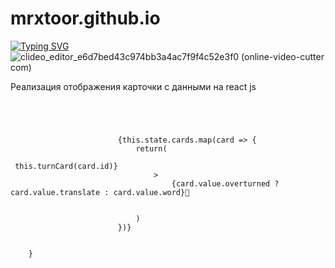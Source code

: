 # mrxtoor.github.io
[![Typing SVG](https://readme-typing-svg.herokuapp.com?color=%2336BCF7&lines=react+first+website)](https://git.io/typing-svg)
![clideo_editor_e6d7bed43c974bb3a4ac7f9f4c52e3f0 (online-video-cutter com)](https://user-images.githubusercontent.com/57110073/210266510-6810a449-c62b-4a4f-9746-1ac88e35ab31.gif)
<p>Реализация отображения карточки с данными на react js </p>
  <p><code>
    <div>
                        {this.state.cards.map(card => {
                            return(
                                <div
                                    key={card.id}
                                    className={ "card" + (card.value.overturned ? " overturned" : "")}
                                    onClick={() => this.turnCard(card.id)}
                                >
                                    {card.value.overturned ? card.value.translate : card.value.word}👀
                                </div>
                            )
                        })}
                    </div>
    }</code></p>
